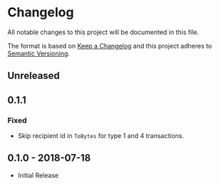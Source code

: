 # Changelog

All notable changes to this project will be documented in this file.

The format is based on [Keep a Changelog](http://keepachangelog.com/en/1.0.0/)
and this project adheres to [Semantic Versioning](http://semver.org/spec/v2.0.0.html).

## Unreleased

## 0.1.1

### Fixed
- Skip recipient id in `ToBytes` for type 1 and 4 transactions.

## 0.1.0 - 2018-07-18
- Initial Release
